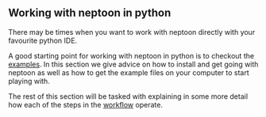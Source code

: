 ## Working with neptoon in python

There may be times when you want to work with neptoon directly with your favourite python IDE.

A good starting point for working with neptoon in python is to checkout the [examples](neptoon-examples.md). In this section we give advice on how to install and get going with neptoon as well as how to get the example files on your computer to start playing with.

The rest of this section will be tasked with explaining in some more detail how each of the steps in the [workflow](workflow-description.md) operate.